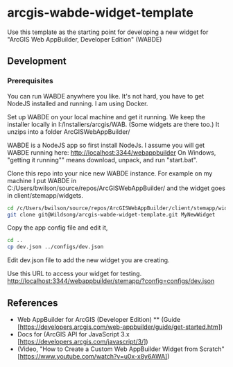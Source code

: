 # arcgis-wabde-widget-template

Use this template as the starting point for developing a new widget
for "ArcGIS Web AppBuilder, Developer Edition" (WABDE)

## Development

### Prerequisites

You can run WABDE anywhere you like. It's not hard, you have to get NodeJS installed and running. I am using Docker.

Set up WABDE on your local machine and get it running. We keep the installer locally in I:/Installers/arcgis/WAB.
(Some widgets are there too.) It unzips into a folder ArcGISWebAppBuilder/

WABDE is a NodeJS app so first install NodeJs.
I assume you will get WABDE running here: <http://localhost:3344/webappbuilder>
On Windows, "getting it running"" means download, unpack, and run "start.bat".

Clone this repo into your nice new WABDE instance.
For example on my machine I put WABDE in C:/Users/bwilson/source/repos/ArcGISWebAppBuilder/
and the widget goes in client/stemapp/widgets.

```bash
cd /c/Users/bwilson/source/repos/ArcGISWebAppBuilder/client/stemapp/widgets
git clone git@Wildsong/arcgis-wabde-widget-template.git MyNewWidget
```

Copy the app config file and edit it,

```bash
cd ..
cp dev.json ../configs/dev.json
```

Edit dev.json file to add the new widget you are creating.

Use this URL to access your widget for testing. 
<http://localhost:3344/webappbuilder/stemapp/?config=configs/dev.json>

## References

* Web AppBuilder for ArcGIS (Developer Edition)
** (Guide [https://developers.arcgis.com/web-appbuilder/guide/get-started.htm])
* Docs for (ArcGIS API for JavaScript 3.x [https://developers.arcgis.com/javascript/3/])
* (Video, "How to Create a Custom Web AppBuilder Widget from Scratch" [https://www.youtube.com/watch?v=u0x-x8y6AWA])
